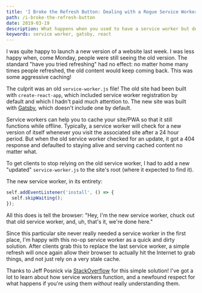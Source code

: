 ```yaml
---
title: 'I Broke the Refresh Button: Dealing with a Rogue Service Worker'
path: /i-broke-the-refresh-button
date: 2019-03-19
description: What happens when you used to have a service worker but don't anymore.
keywords: service worker, gatsby, react
---
```


I was quite happy to launch a new version of a website last week. I was less happy when, come Monday, people were still seeing the old version. The standard "have you tried refreshing" had no effect: no matter home many times people refreshed, the old content would keep coming back. This was some aggressive caching!

The culprit was an old `service-worker.js` file! The old site had been built with `create-react-app`, which included service worker registration by default and which I hadn't paid much attention to. The new site was built with [Gatsby](https://www.gatsbyjs.org/), which doesn't include one by default.

Service workers can help you to cache your site/PWA so that it still functions while offline. Typically, a service worker will check for a new version of itself whenever you visit the associated site after a 24 hour period. But when the old service worker checked for an update, it got a 404 response and defaulted to staying alive and serving cached content no matter what.

To get clients to stop relying on the old service worker, I had to add a new "updated" `service-worker.js` to the site's root (where it expected to find it).

The new service worker, in its entirety:
```javascript
self.addEventListener('install', () => {
  self.skipWaiting();
});
```

All this does is tell the browser: "Hey, I'm the new service worker, chuck out that old service worker, and, uh, that's it, we're done here."

Since this particular site never really needed a service worker in the first place, I'm happy with this no-op service worker as a quick and dirty solution. After clients grab this to replace the last service worker, a simple refresh will once again allow their browser to actually hit the Internet to grab things, and not just rely on a very stale cache.

Thanks to Jeff Posnick via [StackOverflow](https://stackoverflow.com/a/38980776/9554333) for this simple solution! I've got a lot to learn about how service workers function, and a newfound respect for what happens if you're using them *without* really understanding them.